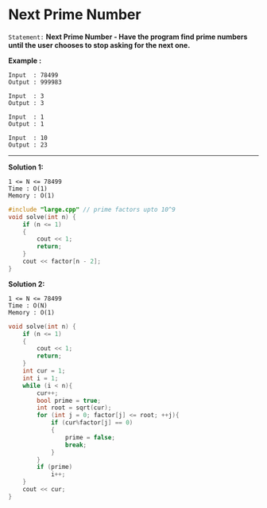 # Next Prime Number

`Statement:` **Next Prime Number - Have the program find prime numbers until the user chooses to stop asking for the next one.**

**Example :**
```
Input  : 78499
Output : 999983 

Input  : 3
Output : 3

Input  : 1
Output : 1

Input  : 10
Output : 23
``` 
---

**Solution 1:**
```
1 <= N <= 78499
Time : O(1)
Memory : O(1)
```

``` c++
#include "large.cpp" // prime factors upto 10^9
void solve(int n) {
	if (n <= 1)
	{
		cout << 1;
		return;
	}
	cout << factor[n - 2];
}
```


**Solution 2:**
```
1 <= N <= 78499
Time : O(N)
Memory : O(1)
```

``` c++
void solve(int n) {
	if (n <= 1)
	{
		cout << 1;
		return;
	}
	int cur = 1;
	int i = 1;
	while (i < n){
		cur++;
		bool prime = true;
		int root = sqrt(cur);
		for (int j = 0; factor[j] <= root; ++j){
			if (cur%factor[j] == 0)
			{
				prime = false;
				break;
			}
		}
		if (prime)
			i++;
	}
	cout << cur;
}

```

